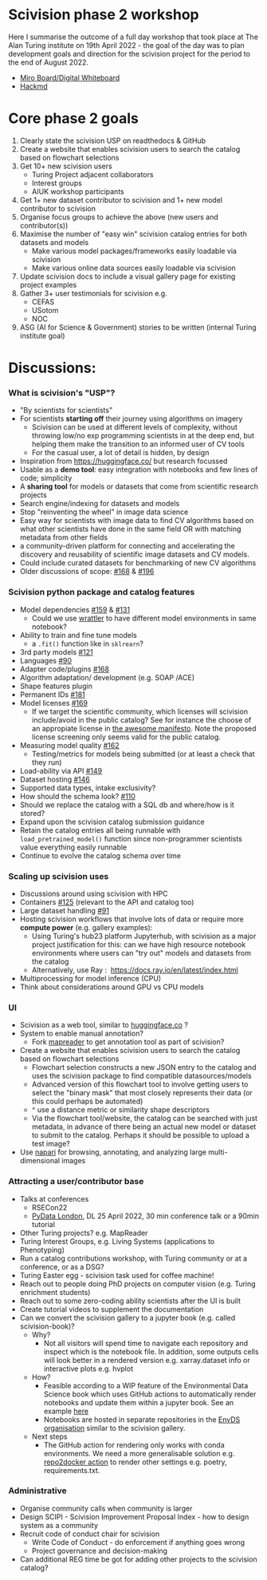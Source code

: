 # Scivision phase 2 workshop

Here I summarise the outcome of a full day workshop that took place at The Alan Turing institute on 19th April 2022 - the goal of the day was to plan development goals and direction for the scivision project for the period to the end of August 2022.

- [Miro Board/Digital Whiteboard](https://miro.com/welcomeonboard/UDBQRXlmTnFMZWZpNjZaczhCTG5JWU1yRlBMMGRsUHdvVmp6YnpjQVNtbVhnaUVLY3p0bmVkbEI3ZEZpTW5HanwzNDU4NzY0NTIzNTA5NDI3MDA3?share_link_id=934751878977)
- [Hackmd](https://hackmd.io/4LMa96ZlQAKJ7g_RuAT52w?both)

# Core phase 2 goals

1. Clearly state the scivision USP on readthedocs & GitHub
1. Create a website that enables scivision users to search the catalog based on flowchart selections
2. Get 10+ new scivision users
    - Turing Project adjacent collaborators
    - Interest groups
    - AIUK workshop participants
3. Get 1+ new dataset contributor to scivision and 1+ new model contributor to scivision
4. Organise focus groups to achieve the above (new users and contributor(s))
5. Maximise the number of "easy win" scivision catalog entries for both datasets and models
    - Make various model packages/frameworks easily loadable via scivision
    - Make various online data sources easily loadable via scivision
6. Update scivision docs to include a visual gallery page for existing project examples
7. Gather 3+ user testimonials for scivision e.g. 
    - CEFAS
    - USotom
    - NOC
8. ASG (AI for Science & Government) stories to be written (internal Turing institute goal)

# Discussions:

### What is scivision's "USP"?

 - "By scientists for scientists"
 - For scientists **starting off** their journey using algorithms on imagery
     - Scivision can be used at different levels of complexity, without throwing low/no exp programming scientists in at the deep end, but helping them make the transition to an informed user of CV tools
     - For the casual user, a lot of detail is hidden, by design
 - Inspiration from https://huggingface.co/ but research focussed
 - Usable as a **demo tool**: easy integration with notebooks and few lines of code; simplicity
 - A **sharing tool** for models or datasets that come from scientific research projects
 - Search engine/indexing for datasets and models
 - Stop "reinventing the wheel" in image data science
 - Easy way for scientists with image data to find CV algorithms based on what other scientists have done in the same field OR with matching metadata from other fields
 - a community-driven platform for connecting and accelerating the discovery and reusability of scientific image datasets and CV models.
 - Could include curated datasets for benchmarking of new CV algorithms
 - Older discussions of scope: [#168](https://github.com/alan-turing-institute/scivision/discussions/168) & [#196](https://github.com/alan-turing-institute/scivision/discussions/196)

### Scivision python package and catalog features

- Model dependencies [#159](https://github.com/alan-turing-institute/scivision/discussions/159) & [#131](https://github.com/alan-turing-institute/scivision/issues/131)
    - Could we use [wrattler](https://www.turing.ac.uk/research/publications/wrattler-reproducible-live-and-polyglot-notebooks) to have different model environments in same notebook?
- Ability to train and fine tune models
    - a `.fit()` function like in `sklrearn`?
- 3rd party models [#121](https://github.com/alan-turing-institute/scivision/discussions/121)
- Languages [#90](https://github.com/alan-turing-institute/scivision/issues/90)
- Adapter code/plugins [#168](https://github.com/alan-turing-institute/scivision/discussions/168)
- Algorithm adaptation/ development (e.g. SOAP /ACE) 
- Shape features plugin
- Permanent IDs [#181](https://github.com/alan-turing-institute/scivision/discussions/181)
- Model licenses [#169](https://github.com/alan-turing-institute/scivision/discussions/169)
   - If we target the scientific community, which licenses will scivision include/avoid in the public catalog? See for instance the choose of an appropiate license in [the awesome manifesto](https://github.com/Open-Environmental-Science/awesome-open-hydrology/blob/master/awesome.md#choose-an-appropriate-license). Note the proposed license screening only seems valid for the public catalog.
- Measuring model quality [#162](https://github.com/alan-turing-institute/scivision/discussions/162)
    - Testing/metrics for models being submitted (or at least a check that they run)
- Load-ability via API [#149](https://github.com/alan-turing-institute/scivision/discussions/149)
- Dataset hosting [#146](https://github.com/alan-turing-institute/scivision/discussions/146)
- Supported data types, intake exclusivity?
- How should the schema look? [#110](https://github.com/alan-turing-institute/scivision/issues/110) 
- Should we replace the catalog with a SQL db and where/how is it stored?
- Expand upon the scivision catalog submission guidance
- Retain the catalog entries all being runnable with `load_pretrained_model()` function since non-programmer scientists value everything easily runnable
- Continue to evolve the catalog schema over time

### Scaling up scivision uses

- Discussions around using scivision with HPC
- Containers [#125](https://github.com/alan-turing-institute/scivision/discussions/125) (relevant to the API and catalog too)
- Large dataset handling [#91](https://github.com/alan-turing-institute/scivision/issues/91)
- Hosting scivision workflows that involve lots of data or require more **compute power** (e.g. gallery examples):
    - Using Turing's hub23 platform Jupyterhub, with scivision as a major project justification for this: can we have high resource notebook environments where users can "try out" models and datasets from the catalog
    - Alternatively, use Ray : 
    https://docs.ray.io/en/latest/index.html
- Multiprocessing for model inference (CPU)
- Think about considerations around GPU vs CPU models

### UI

- Scivision as a web tool, similar to [huggingface.co](https://huggingface.co/) ?
- System to enable manual annotation?
    - Fork [mapreader](https://www.researchgate.net/publication/356663348_MapReader_A_Computer_Vision_Pipeline_for_the_Semantic_Exploration_of_Maps_at_Scale) to get annotation tool as part of scivision?
- Create a website that enables scivision users to search the catalog based on flowchart selections
    - Flowchart selection constructs a new JSON entry to the catalog and uses the scivision package to find compatible datasources/models
    - Advanced version of this flowchart tool to involve getting users to select the "binary mask" that most closely represents their data (or this could perhaps be automated)
    - ^ use a distance metric or similarity shape descriptors
    - Via the flowchart tool/website, the catalog can be searched with just metadata, in advance of there being an actual new model or dataset to submit to the catalog. Perhaps it should be possible to upload a test image?
- Use [napari](https://napari.org/) for browsing, annotating, and analyzing large multi-dimensional images

### Attracting a user/contributor base

- Talks at conferences
   - RSECon22
   - [PyData London](https://london.pydata.org/), DL 25 April 2022, 30 min conference talk or a 90min tutorial
- Other Turing projects? e.g. MapReader
- Turing Interest Groups, e.g. Living Systems (applications to Phenotyping)
- Run a catalog contributions workshop, with Turing community or at a conference, or as a DSG?
- Turing Easter egg - scivision task used for coffee machine!
- Reach out to people doing PhD projects on computer vision (e.g. Turing enrichment students)
- Reach out to some zero-coding ability scientists after the UI is built
- Create tutorial videos to supplement the documentation
- Can we convert the scivision gallery to a jupyter book (e.g. called scivision-book)?
    - Why?
        - Not all visitors will spend time to navigate each repository and inspect which is the notebook file. In addition, some outputs cells will look better in a rendered version e.g. xarray.dataset info or interactive plots e.g. hvplot
    - How?
        - Feasible according to a WIP feature of the Environmental Data Science book which uses GitHub actions to automatically render notebooks and update them within a jupyter book. See an example [here](https://environmental-ds-book.github.io/EnvDSBookv2/welcome.html)
        - Notebooks are hosted in separate repositories in the [EnvDS organisation](https://github.com/Environmental-DS-Book/EnvDSBookv2) similar to the scivision gallery.
    - Next steps
        - The GitHub action for rendering only works with conda environments. We need a more generalisable solution e.g. [repo2docker action](https://github.com/jupyterhub/repo2docker-action) to render other settings e.g. poetry, requirements.txt.

### Administrative

- Organise community calls when community is larger
- Design SCIPI - Scivision Improvement Proposal Index - how to design system as a community
- Recruit code of conduct chair for scivision
    - Write Code of Conduct - do enforcement if anything goes wrong
    - Project governance and decision-making
- Can additional REG time be got for adding other projects to the scivision catalog?